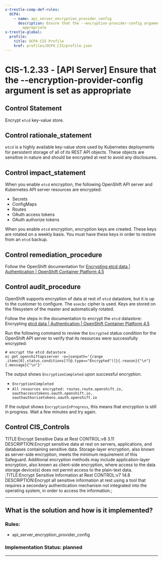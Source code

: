 ```yaml
---
x-trestle-comp-def-rules:
  OCP4:
    - name: api_server_encryption_provider_config
      description: Ensure that the --encryption-provider-config argument is set as
        appropriate
x-trestle-global:
  profile:
    title: OCP4 CIS Profile
    href: profiles/OCP4_CIS/profile.json
---
```


# CIS-1.2.33 - \[API Server\] Ensure that the --encryption-provider-config argument is set as appropriate

## Control Statement

Encrypt `etcd` key-value store.

## Control rationale_statement

`etcd` is a highly available key-value store used by Kubernetes deployments for persistent storage of all of its REST API objects. These objects are sensitive in nature and should be encrypted at rest to avoid any disclosures.

## Control impact_statement

When you enable `etcd` encryption, the following OpenShift API server and Kubernetes API server resources are encrypted:

- Secrets
- ConfigMaps
- Routes
- OAuth access tokens
- OAuth authorize tokens

When you enable `etcd` encryption, encryption keys are created. These keys are rotated on a weekly basis. You must have these keys in order to restore from an `etcd` backup.

## Control remediation_procedure

Follow the OpenShift documentation for [Encrypting etcd data | Authentication | OpenShift Container Platform 4.5](https://docs.openshift.com/container-platform/4.5/security/encrypting-etcd.html)

## Control audit_procedure

OpenShift supports encryption of data at rest of `etcd` datastore, but it is up to the customer to configure. The `asecbc` cipher is used. Keys are stored on the filesystem of the master and automatically rotated.

Follow the steps in the documentation to encrypt the `etcd` datastore: Encrypting [etcd data | Authentication | OpenShift Container Platform 4.5](https://docs.openshift.com/container-platform/4.5/security/encrypting-etcd.html)

Run the following command to review the `Encrypted` status condition for the OpenShift API server to verify that its resources were successfully encrypted:

```
# encrypt the etcd datastore
oc get openshiftapiserver -o=jsonpath='{range .items[0].status.conditions[?(@.type=="Encrypted")]}{.reason}{"\n"}{.message}{"\n"}'
```

The output shows `EncryptionCompleted` upon successful encryption. 

- `EncryptionCompleted`
- `All resources encrypted: routes.route.openshift.io, oauthaccesstokens.oauth.openshift.io, oauthauthorizetokens.oauth.openshift.io`

If the output shows `EncryptionInProgress`, this means that encryption is still in progress. Wait a few minutes and try again.

## Control CIS_Controls

TITLE:Encrypt Sensitive Data at Rest CONTROL:v8 3.11 DESCRIPTION:Encrypt sensitive data at rest on servers, applications, and databases containing sensitive data. Storage-layer encryption, also known as server-side encryption, meets the minimum requirement of this Safeguard. Additional encryption methods may include application-layer encryption, also known as client-side encryption, where access to the data storage device(s) does not permit access to the plain-text data. ;TITLE:Encrypt Sensitive Information at Rest CONTROL:v7 14.8 DESCRIPTION:Encrypt all sensitive information at rest using a tool that requires a secondary authentication mechanism not integrated into the operating system, in order to access the information.;

______________________________________________________________________

## What is the solution and how is it implemented?

<!-- For implementation status enter one of: implemented, partial, planned, alternative, not-applicable -->

<!-- Note that the list of rules under ### Rules: is read-only and changes will not be captured after assembly to JSON -->

<!-- Add control implementation description here for control: CIS-1.2.33 -->

### Rules:

  - api_server_encryption_provider_config

### Implementation Status: planned

______________________________________________________________________
